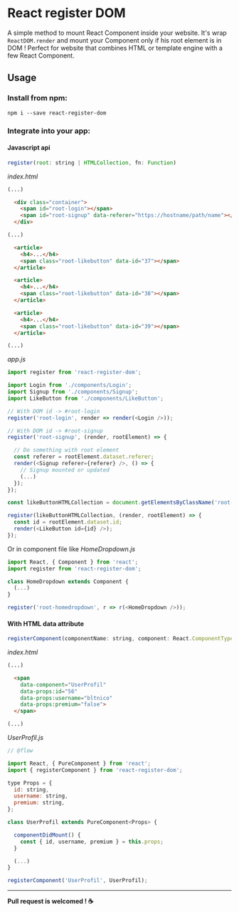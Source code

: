 # React register DOM

A simple method to mount React Component inside your website.
It's wrap `ReactDOM.render` and mount your Component only if his root element is in DOM ! Perfect for website that combines HTML or template engine with a few React Component.

## Usage

### Install from npm:
`npm i --save react-register-dom`

### Integrate into your app:

#### Javascript api

```javascript
register(root: string | HTMLCollection, fn: Function)
```

*index.html*
```html
(...)

  <div class="container">
    <span id="root-login"></span>
    <span id="root-signup" data-referer="https://hostname/path/name"></span>
  </div>

(...)

  <article>
    <h4>...</h4>
    <span class="root-likebutton" data-id="37"></span>
  </article>

  <article>
    <h4>...</h4>
    <span class="root-likebutton" data-id="38"></span>
  </article>

  <article>
    <h4>...</h4>
    <span class="root-likebutton" data-id="39"></span>
  </article>

(...)
```

*app.js*
```javascript
import register from 'react-register-dom';

import Login from './components/Login';
import Signup from './components/Signup';
import LikeButton from './components/LikeButton';

// With DOM id -> #root-login
register('root-login', render => render(<Login />));

// With DOM id -> #root-signup
register('root-signup', (render, rootElement) => {

  // Do something with root element
  const referer = rootElement.dataset.referer;
  render(<Signup referer={referer} />, () => {
    // Signup mounted or updated
    (...)
  });
});

const likeButtonHTMLCollection = document.getElementsByClassName('root-likebutton');

register(likeButtonHTMLCollection, (render, rootElement) => {
  const id = rootElement.dataset.id;
  render(<LikeButton id={id} />);
});
```

Or in component file like *HomeDropdown.js*
```javascript
import React, { Component } from 'react';
import register from 'react-register-dom';

class HomeDropdown extends Component {
  (...)
}

register('root-homedropdown', r => r(<HomeDropdown />));
```

#### With HTML data attribute

```javascript
registerComponent(componentName: string, component: React.ComponentType, callback?: Function)
```

*index.html*

```html
(...)

  <span
    data-component="UserProfil"
    data-props:id="56"
    data-props:username="bltnico"
    data-props:premium="false">
  </span>

(...)
```

*UserProfil.js*
```javascript
// @flow

import React, { PureComponent } from 'react';
import { registerComponent } from 'react-register-dom';

type Props = {
  id: string,
  username: string,
  premium: string,
};

class UserProfil extends PureComponent<Props> {

  componentDidMount() {
    const { id, username, premium } = this.props;
  }

  (...)
}

registerComponent('UserProfil', UserProfil);
```

----
**Pull request is welcomed ! :coffee:**
